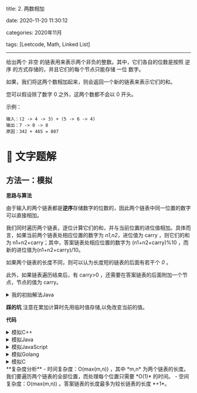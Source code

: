 title: 2. 两数相加

date: 2020-11-20 11:30:12

categories: 2020年11月

tags: [Leetcode, Math, Linked List]

---

给出两个 非空 的链表用来表示两个非负的整数。其中，它们各自的位数是按照 逆序 的方式存储的，并且它们的每个节点只能存储 一位 数字。

如果，我们将这两个数相加起来，则会返回一个新的链表来表示它们的和。

您可以假设除了数字 0 之外，这两个数都不会以 0 开头。

<!-- more -->


示例：
    
    输入：(2 -> 4 -> 3) + (5 -> 6 -> 4)
    输出：7 -> 0 -> 8
    原因：342 + 465 = 807
    
# 📖 文字题解
## 方法一：模拟

**思路与算法**

由于输入的两个链表都是**逆序**存储数字的位数的，因此两个链表中同一位置的数字可以直接相加。

我们同时遍历两个链表，逐位计算它们的和，并与当前位置的进位值相加。具体而言，如果当前两个链表处相应位置的数字为 *n1,n2*，进位值为 carry ，则它们的和为 n1+n2+carry；其中，答案链表处相应位置的数字为 (n1+n2+carry)%10 ，而新的进位值为(n1+n2+carry)/10。

如果两个链表的长度不同，则可以认为长度短的链表的后面有若干个 *0* 。

此外，如果链表遍历结束后，有 carry>0 ，还需要在答案链表的后面附加一个节点，节点的值为 carry。

<details> 
    <summary>我的初始解法Java</summary>

```
public ListNode addTwoNumbers(ListNode l1, ListNode l2) {
        List<String> list = new ArrayList();
        int add = 0;
        ListNode dummy = new ListNode(-1);
        ListNode curr = dummy;
        while (l1 != null && l2 != null) {
            ListNode p = new ListNode((l1.val + l2.val + add) % 10);
            add = (l1.val + l2.val + add) / 10;
            curr.next = p;
            curr = curr.next;
            l1 = l1.next;
            l2 = l2.next;

        }
        if (l1 == null && l2 == null) {
            if (add != 0) {
                ListNode p = new ListNode(add);
                curr.next = p;
            }
        } else {
            curr.next = (l1 != null) ? l1 : l2;
            curr = curr.next;
            ListNode pre = new ListNode(-1);
            while (curr != null) {
                int temp=curr.val;
                curr.val = (temp + add) % 10;
                add = (temp + add) / 10;
                pre = curr;
                curr = curr.next;
            }
            if (add != 0) {
                ListNode p = new ListNode(add);
                pre.next = p;
            }
        }
        return dummy.next;
    }
```
</details>


**踩的坑**
注意在累加计算时先用临时值存储,以免改变当前的值。


**代码**
<details> 
    <summary>模拟C++</summary>

```C++ [sol1-C++]
class Solution {
public:
    ListNode* addTwoNumbers(ListNode* l1, ListNode* l2) {
        ListNode *head = nullptr, *tail = nullptr;
        int carry = 0;
        while (l1 || l2) {
            int n1 = l1 ? l1->val: 0;
            int n2 = l2 ? l2->val: 0;
            int sum = n1 + n2 + carry;
            if (!head) {
                head = tail = new ListNode(sum % 10);
            } else {
                tail->next = new ListNode(sum % 10);
                tail = tail->next;
            }
            carry = sum / 10;
            if (l1) {
                l1 = l1->next;
            }
            if (l2) {
                l2 = l2->next;
            }
        }
        if (carry > 0) {
            tail->next = new ListNode(carry);
        }
        return head;
    }
};
```
</details>
<details> 
    <summary>模拟Java</summary>

```Java [sol1-Java]
class Solution {
    public ListNode addTwoNumbers(ListNode l1, ListNode l2) {
        ListNode head = null, tail = null;
        int carry = 0;
        while (l1 != null || l2 != null) {
            int n1 = l1 != null ? l1.val : 0;
            int n2 = l2 != null ? l2.val : 0;
            int sum = n1 + n2 + carry;
            if (head == null) {
                head = tail = new ListNode(sum % 10);
            } else {
                tail.next = new ListNode(sum % 10);
                tail = tail.next;
            }
            carry = sum / 10;
            if (l1 != null) {
                l1 = l1.next;
            }
            if (l2 != null) {
                l2 = l2.next;
            }
        }
        if (carry > 0) {
            tail.next = new ListNode(carry);
        }
        return head;
    }
}
```
</details>
<details> 
    <summary>模拟JavaScript</summary>

```JavaScript [sol1-JavaScript]
var addTwoNumbers = function(l1, l2) {
    let head = null, tail = null;
    let carry = 0;
    while (l1 || l2) {
        const n1 = l1 ? l1.val : 0;
        const n2 = l2 ? l2.val : 0;
        const sum = n1 + n2 + carry;
        if (!head) {
            head = tail = new ListNode(sum % 10);
        } else {
            tail.next = new ListNode(sum % 10);
            tail = tail.next;
        }
        carry = Math.floor(sum / 10);
        if (l1) {
            l1 = l1.next;
        }
        if (l2) {
            l2 = l2.next;
        }
    }
    if (carry > 0) {
        tail.next = new ListNode(carry);
    }
    return head;
};
```
</details>
<details> 
    <summary>模拟Golang</summary>

```Golang [sol1-Golang]
func addTwoNumbers(l1, l2 *ListNode) (head *ListNode) {
    var tail *ListNode
    carry := 0
    for l1 != nil || l2 != nil {
        n1, n2 := 0, 0
        if l1 != nil {
            n1 = l1.Val
            l1 = l1.Next
        }
        if l2 != nil {
            n2 = l2.Val
            l2 = l2.Next
        }
        sum := n1 + n2 + carry
        sum, carry = sum%10, sum/10
        if head == nil {
            head = &ListNode{Val: sum}
            tail = head
        } else {
            tail.Next = &ListNode{Val: sum}
            tail = tail.Next
        }
    }
    if carry > 0 {
        tail.Next = &ListNode{Val: carry}
    }
    return
}
```
</details>
<details> 
    <summary>模拟C</summary>

```C [sol1-C]
struct ListNode* addTwoNumbers(struct ListNode* l1, struct ListNode* l2) {
    struct ListNode *head = NULL, *tail = NULL;
    int carry = 0;
    while (l1 || l2) {
        int n1 = l1 ? l1->val : 0;
        int n2 = l2 ? l2->val : 0;
        int sum = n1 + n2 + carry;
        if (!head) {
            head = tail = malloc(sizeof(struct ListNode));
            tail->val = sum % 10;
            tail->next = NULL;
        } else {
            tail->next = malloc(sizeof(struct ListNode));
            tail->next->val = sum % 10;
            tail = tail->next;
            tail->next = NULL;
        }
        carry = sum / 10;
        if (l1) {
            l1 = l1->next;
        }
        if (l2) {
            l2 = l2->next;
        }
    }
    if (carry > 0) {
        tail->next = malloc(sizeof(struct ListNode));
        tail->next->val = carry;
        tail->next->next = NULL;
    }
    return head;
}
```

</details>
**复杂度分析**
- 时间复杂度：O(max(m,n)) ，其中 *m,n* 为两个链表的长度。我们要遍历两个链表的全部位置，而处理每个位置只需要 *O(1)* 的时间。
- 空间复杂度：O(max(m,n)) 。答案链表的长度最多为较长链表的长度 *+1*。